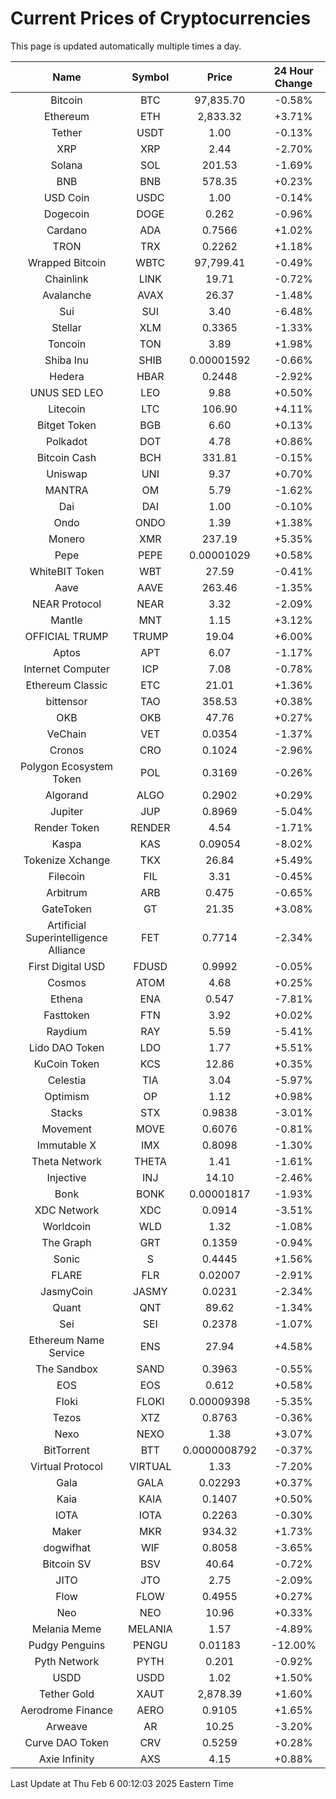 # Current Prices of Cryptocurrencies
This page is updated automatically multiple times a day.

| Name | Symbol | Price | 24 Hour Change |
| :---: |:---:| :---: | :---: |
| Bitcoin | BTC | 97,835.70 | -0.58% |
| Ethereum | ETH | 2,833.32 | +3.71% |
| Tether | USDT | 1.00 | -0.13% |
| XRP | XRP | 2.44 | -2.70% |
| Solana | SOL | 201.53 | -1.69% |
| BNB | BNB | 578.35 | +0.23% |
| USD Coin | USDC | 1.00 | -0.14% |
| Dogecoin | DOGE | 0.262 | -0.96% |
| Cardano | ADA | 0.7566 | +1.02% |
| TRON | TRX | 0.2262 | +1.18% |
| Wrapped Bitcoin | WBTC | 97,799.41 | -0.49% |
| Chainlink | LINK | 19.71 | -0.72% |
| Avalanche | AVAX | 26.37 | -1.48% |
| Sui | SUI | 3.40 | -6.48% |
| Stellar | XLM | 0.3365 | -1.33% |
| Toncoin | TON | 3.89 | +1.98% |
| Shiba Inu | SHIB | 0.00001592 | -0.66% |
| Hedera | HBAR | 0.2448 | -2.92% |
| UNUS SED LEO | LEO | 9.88 | +0.50% |
| Litecoin | LTC | 106.90 | +4.11% |
| Bitget Token | BGB | 6.60 | +0.13% |
| Polkadot | DOT | 4.78 | +0.86% |
| Bitcoin Cash | BCH | 331.81 | -0.15% |
| Uniswap | UNI | 9.37 | +0.70% |
| MANTRA | OM | 5.79 | -1.62% |
| Dai | DAI | 1.00 | -0.10% |
| Ondo | ONDO | 1.39 | +1.38% |
| Monero | XMR | 237.19 | +5.35% |
| Pepe | PEPE | 0.00001029 | +0.58% |
| WhiteBIT Token | WBT | 27.59 | -0.41% |
| Aave | AAVE | 263.46 | -1.35% |
| NEAR Protocol | NEAR | 3.32 | -2.09% |
| Mantle | MNT | 1.15 | +3.12% |
| OFFICIAL TRUMP | TRUMP | 19.04 | +6.00% |
| Aptos | APT | 6.07 | -1.17% |
| Internet Computer | ICP | 7.08 | -0.78% |
| Ethereum Classic | ETC | 21.01 | +1.36% |
| bittensor | TAO | 358.53 | +0.38% |
| OKB | OKB | 47.76 | +0.27% |
| VeChain | VET | 0.0354 | -1.37% |
| Cronos | CRO | 0.1024 | -2.96% |
| Polygon Ecosystem Token | POL | 0.3169 | -0.26% |
| Algorand | ALGO | 0.2902 | +0.29% |
| Jupiter | JUP | 0.8969 | -5.04% |
| Render Token | RENDER | 4.54 | -1.71% |
| Kaspa | KAS | 0.09054 | -8.02% |
| Tokenize Xchange | TKX | 26.84 | +5.49% |
| Filecoin | FIL | 3.31 | -0.45% |
| Arbitrum | ARB | 0.475 | -0.65% |
| GateToken | GT | 21.35 | +3.08% |
| Artificial Superintelligence Alliance | FET | 0.7714 | -2.34% |
| First Digital USD | FDUSD | 0.9992 | -0.05% |
| Cosmos | ATOM | 4.68 | +0.25% |
| Ethena | ENA | 0.547 | -7.81% |
| Fasttoken | FTN | 3.92 | +0.02% |
| Raydium | RAY | 5.59 | -5.41% |
| Lido DAO Token | LDO | 1.77 | +5.51% |
| KuCoin Token | KCS | 12.86 | +0.35% |
| Celestia | TIA | 3.04 | -5.97% |
| Optimism | OP | 1.12 | +0.98% |
| Stacks | STX | 0.9838 | -3.01% |
| Movement | MOVE | 0.6076 | -0.81% |
| Immutable X | IMX | 0.8098 | -1.30% |
| Theta Network | THETA | 1.41 | -1.61% |
| Injective | INJ | 14.10 | -2.46% |
| Bonk | BONK | 0.00001817 | -1.93% |
| XDC Network | XDC | 0.0914 | -3.51% |
| Worldcoin | WLD | 1.32 | -1.08% |
| The Graph | GRT | 0.1359 | -0.94% |
| Sonic | S | 0.4445 | +1.56% |
| FLARE | FLR | 0.02007 | -2.91% |
| JasmyCoin | JASMY | 0.0231 | -2.34% |
| Quant | QNT | 89.62 | -1.34% |
| Sei | SEI | 0.2378 | -1.07% |
| Ethereum Name Service | ENS | 27.94 | +4.58% |
| The Sandbox | SAND | 0.3963 | -0.55% |
| EOS | EOS | 0.612 | +0.58% |
| Floki | FLOKI | 0.00009398 | -5.35% |
| Tezos | XTZ | 0.8763 | -0.36% |
| Nexo | NEXO | 1.38 | +3.07% |
| BitTorrent | BTT | 0.0000008792 | -0.37% |
| Virtual Protocol | VIRTUAL | 1.33 | -7.20% |
| Gala | GALA | 0.02293 | +0.37% |
| Kaia | KAIA | 0.1407 | +0.50% |
| IOTA | IOTA | 0.2263 | -0.30% |
| Maker | MKR | 934.32 | +1.73% |
| dogwifhat | WIF | 0.8058 | -3.65% |
| Bitcoin SV | BSV | 40.64 | -0.72% |
| JITO | JTO | 2.75 | -2.09% |
| Flow | FLOW | 0.4955 | +0.27% |
| Neo | NEO | 10.96 | +0.33% |
| Melania Meme | MELANIA | 1.57 | -4.89% |
| Pudgy Penguins | PENGU | 0.01183 | -12.00% |
| Pyth Network | PYTH | 0.201 | -0.92% |
| USDD | USDD | 1.02 | +1.50% |
| Tether Gold | XAUT | 2,878.39 | +1.60% |
| Aerodrome Finance | AERO | 0.9105 | +1.65% |
| Arweave | AR | 10.25 | -3.20% |
| Curve DAO Token | CRV | 0.5259 | +0.28% |
| Axie Infinity | AXS | 4.15 | +0.88% |

Last Update at Thu Feb  6 00:12:03 2025 Eastern Time